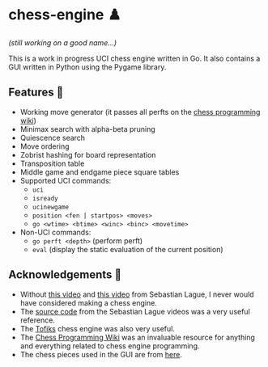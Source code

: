 # chess-engine :chess_pawn:

*(still working on a good name...)*

This is a work in progress UCI chess engine written in Go. It also contains a GUI written in Python using the Pygame library.

## Features :wrench:

- Working move generator (it passes all perfts on the [chess programming wiki](https://www.chessprogramming.org/Perft_Results))
- Minimax search with alpha-beta pruning
- Quiescence search
- Move ordering
- Zobrist hashing for board representation
- Transposition table
- Middle game and endgame piece square tables
- Supported UCI commands:
    - `uci`
    - `isready`
    - `ucinewgame`
    - `position <fen | startpos> <moves>`
    - `go <wtime> <btime> <winc> <binc> <movetime>`
- Non-UCI commands:
    - `go perft <depth>` (perform perft)
    - `eval` (display the static evaluation of the current position)

## Acknowledgements :link:
- Without [this video](https://www.youtube.com/watch?v=U4ogK0MIzqk&t=1191s) and [this video](https://www.youtube.com/watch?v=_vqlIPDR2TU&t=886s) from Sebastian Lague, I never would have considered making a chess engine.
- The [source code](https://github.com/SebLague/Chess-Coding-Adventure) from the Sebastian Lague videos was a very useful reference.
- The [Tofiks](https://github.com/likeawizard/tofiks) chess engine was also very useful.
- The [Chess Programming Wiki](https://www.chessprogramming.org/Main_Page) was an invaluable resource for anything and everything related to chess engine programming.
- The chess pieces used in the GUI are from [here](https://commons.wikimedia.org/wiki/Category:PNG_chess_pieces/Standard_transparent).